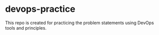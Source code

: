 # devops-practice
This repo is created for practicing the problem statements using DevOps tools and principles.
